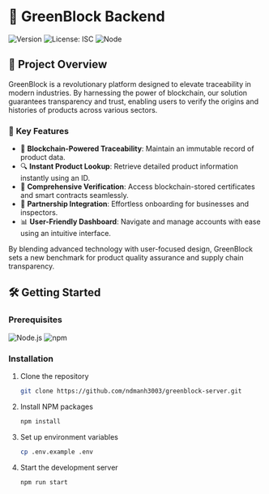 # 🌿 GreenBlock Backend

![Version](https://img.shields.io/badge/version-1.0.0-blue.svg?cacheSeconds=2592000)
![License: ISC](https://img.shields.io/badge/License-ISC-yellow.svg)
![Node](https://img.shields.io/badge/node-%3E%3D14.0.0-green.svg)

## 🚀 Project Overview

GreenBlock is a revolutionary platform designed to elevate traceability in modern industries. By harnessing the power of blockchain, our solution guarantees transparency and trust, enabling users to verify the origins and histories of products across various sectors.

### 🌟 **Key Features**

- 🔗 **Blockchain-Powered Traceability**: Maintain an immutable record of product data.
- 🔍 **Instant Product Lookup**: Retrieve detailed product information instantly using an ID.
- 📜 **Comprehensive Verification**: Access blockchain-stored certificates and smart contracts seamlessly.
- 🤝 **Partnership Integration**: Effortless onboarding for businesses and inspectors.
- 📊 **User-Friendly Dashboard**: Navigate and manage accounts with ease using an intuitive interface.

By blending advanced technology with user-focused design, GreenBlock sets a new benchmark for product quality assurance and supply chain transparency.

## 🛠️ Getting Started

### Prerequisites

![Node.js](https://img.shields.io/badge/node-%3E%3D14.0.0-green.svg)
![npm](https://img.shields.io/badge/npm-%3E%3D6.0.0-red.svg)

### Installation

1. Clone the repository
   ```sh
   git clone https://github.com/ndmanh3003/greenblock-server.git
   ```
2. Install NPM packages
   ```sh
   npm install
   ```
3. Set up environment variables
   ```sh
   cp .env.example .env
   ```
4. Start the development server
   ```sh
   npm run start
   ```
